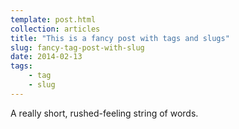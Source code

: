 ```yaml
---
template: post.html
collection: articles
title: "This is a fancy post with tags and slugs"
slug: fancy-tag-post-with-slug
date: 2014-02-13
tags:
    - tag
    - slug
---
```


A really short, rushed-feeling string of words.